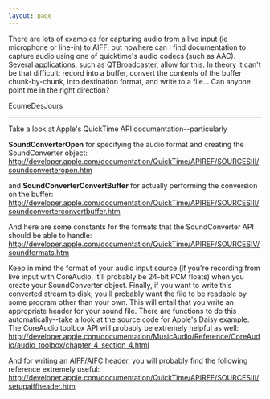 ```yaml
---
layout: page
---
```




There are lots of examples for capturing audio from a live input (ie microphone or line-in) to AIFF, but nowhere can I find documentation to capture audio using one of quicktime's audio codecs (such as AAC).  Several applications, such as QTBroadcaster, allow for this.  In theory it can't be that difficult: record into a buffer, convert the contents of the buffer chunk-by-chunk, into destination format, and write to a file...  Can anyone point me in the right direction?

EcumeDesJours


----

Take a look at Apple's QuickTime API documentation--particularly 

**SoundConverterOpen** for specifying the audio format and creating the SoundConverter object:
http://developer.apple.com/documentation/QuickTime/APIREF/SOURCESIII/soundconverteropen.htm


and **SoundConverterConvertBuffer** for actually performing the conversion on the buffer:
http://developer.apple.com/documentation/QuickTime/APIREF/SOURCESIII/soundconverterconvertbuffer.htm


And here are some constants for the formats that the SoundConverter API should be able to handle:
http://developer.apple.com/documentation/QuickTime/APIREF/SOURCESIV/soundformats.htm


Keep in mind the format of your audio input source (if you're recording from live input with CoreAudio, it'll probably be 24-bit PCM floats) when you create your SoundConverter object.
Finally, if you want to write this converted stream to disk, you'll probably want the file to be readable by some program other than your own. This will entail that you write an appropriate header for your sound file. There are functions to do this automatically--take a look at the source code for Apple's Daisy example.
The CoreAudio toolbox API will probably be extremely helpful as well:
http://developer.apple.com/documentation/MusicAudio/Reference/CoreAudio/audio_toolbox/chapter_4_section_4.html

And for writing an AIFF/AIFC header, you will probably find the following reference extremely useful:
http://developer.apple.com/documentation/QuickTime/APIREF/SOURCESIII/setupaiffheader.htm
